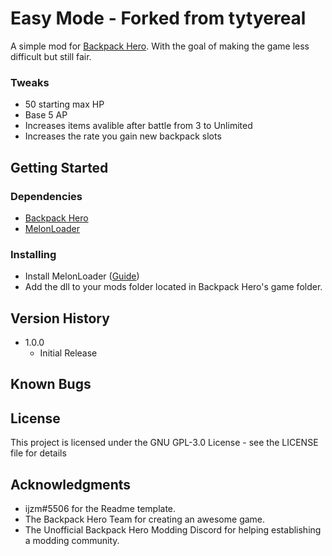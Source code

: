 # Easy Mode - Forked from tytyereal

A simple mod for [Backpack Hero](https://store.steampowered.com/app/1970580/Backpack_Hero/). With the goal of making the game less difficult but still fair.

### Tweaks
* 50 starting max HP
* Base 5 AP
* Increases items avalible after battle from 3 to Unlimited
* Increases the rate you gain new backpack slots

## Getting Started

### Dependencies

* [Backpack Hero](https://store.steampowered.com/app/1970580/Backpack_Hero/)
* [MelonLoader](https://github.com/LavaGang/MelonLoader)

### Installing

* Install MelonLoader ([Guide](https://melonwiki.xyz))
* Add the dll to your mods folder located in Backpack Hero's game folder.

## Version History

* 1.0.0
	* Initial Release

## Known Bugs

## License

This project is licensed under the GNU GPL-3.0 License - see the LICENSE file for details

## Acknowledgments

* ijzm#5506 for the Readme template.
* The Backpack Hero Team for creating an awesome game.
* The Unofficial Backpack Hero Modding Discord for helping establishing a modding community.
